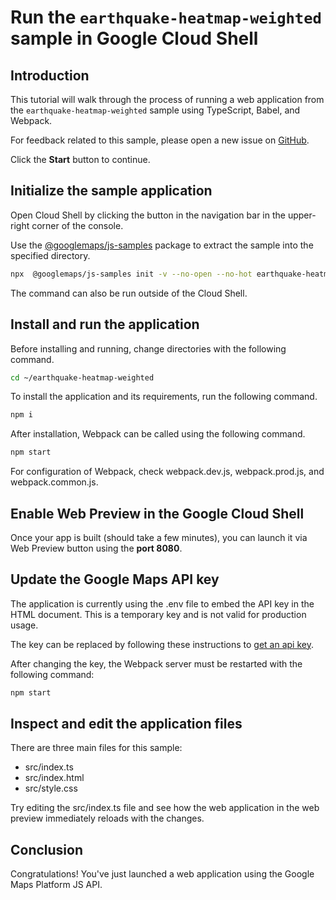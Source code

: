 # Run the `earthquake-heatmap-weighted` sample in Google Cloud Shell

<walkthrough-tutorial-duration duration="10"/>

## Introduction

This tutorial will walk through the process of running a web application from
the `earthquake-heatmap-weighted` sample using TypeScript, Babel, and Webpack.

For feedback related to this sample, please open a new issue on
[GitHub](https://github.com/googlemaps/js-samples/issues).

Click the **Start** button to continue.

## Initialize the sample application

Open Cloud Shell by clicking the
<walkthrough-cloud-shell-icon></walkthrough-cloud-shell-icon> button in the
navigation bar in the upper-right corner of the console.

Use the [@googlemaps/js-samples](https://www.npmjs.com/package/@googlemaps/js-samples) package to
extract the sample into the specified directory.

```bash
npx  @googlemaps/js-samples init -v --no-open --no-hot earthquake-heatmap-weighted ~/earthquake-heatmap-weighted
```

The command can also be run outside of the Cloud Shell.

## Install and run the application

Before installing and running, change directories with the following command.

```bash
cd ~/earthquake-heatmap-weighted
```

To install the application and its requirements, run the following command.

```bash
npm i
```

After installation, Webpack can be called using the following command.

```bash
npm start
```

For configuration of Webpack, check
<walkthrough-editor-open-file filePath="earthquake-heatmap-weighted/webpack.dev.js">webpack.dev.js</walkthrough-editor-open-file>,
<walkthrough-editor-open-file filePath="earthquake-heatmap-weighted/webpack.prod.js">webpack.prod.js</walkthrough-editor-open-file>,
and
<walkthrough-editor-open-file filePath="earthquake-heatmap-weighted/webpack.common.js">webpack.common.js</walkthrough-editor-open-file>.

## Enable Web Preview in the Google Cloud Shell

Once your app is built (should take a few minutes), you can launch it via
<walkthrough-spotlight-pointer target="cloudshell" spotlightId="devshell-web-preview-button">Web
Preview button</walkthrough-spotlight-pointer> using the **port 8080**.

## Update the Google Maps API key

The application is currently using the
<walkthrough-editor-open-file filePath="earthquake-heatmap-weighted/.env">.env</walkthrough-editor-open-file>
file to embed the API key in the HTML document. This is a temporary key and is
not valid for production usage.

The key can be replaced by following these instructions to
[get an api key](https://developers.google.com/maps/documentation/javascript/get-api-key).

After changing the key, the Webpack server must be restarted with the following
command:

```bash
npm start
```

## Inspect and edit the application files

There are three main files for this sample:

*   <walkthrough-editor-open-file filePath="earthquake-heatmap-weighted/src/index.ts">src/index.ts</walkthrough-editor-open-file>
*   <walkthrough-editor-open-file filePath="earthquake-heatmap-weighted/src/index.html">src/index.html</walkthrough-editor-open-file>
*   <walkthrough-editor-open-file filePath="earthquake-heatmap-weighted/src/style.css">src/style.css</walkthrough-editor-open-file>

Try editing the <walkthrough-editor-open-file filePath="earthquake-heatmap-weighted/src/index.ts">src/index.ts</walkthrough-editor-open-file> file and see how the web application in the web preview immediately reloads with the changes.

## Conclusion

<walkthrough-conclusion-trophy></walkthrough-conclusion-trophy>

Congratulations! You've just launched a web application using the Google Maps
Platform JS API.
